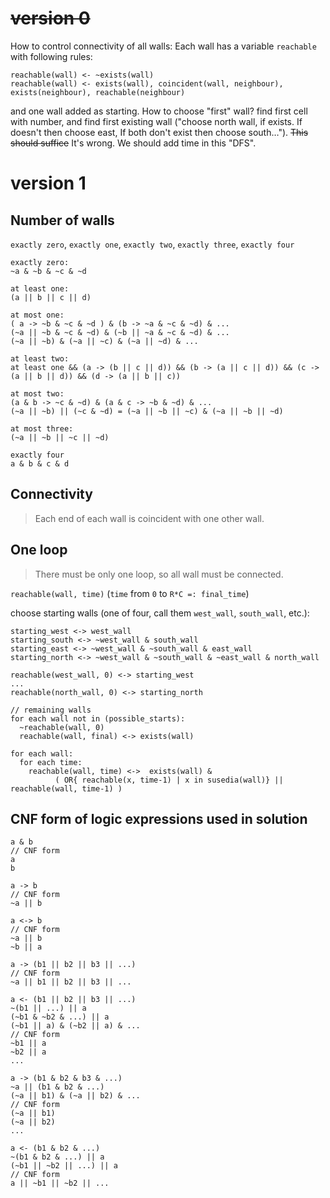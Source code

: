 # ~~version 0~~ 
How to control connectivity of all walls:
Each wall has a variable `reachable` with following rules:
````
reachable(wall) <- ~exists(wall)
reachable(wall) <- exists(wall), coincident(wall, neighbour), exists(neighbour), reachable(neighbour)
````
and one wall added as starting.
How to choose "first" wall? find first cell with number, and find first
existing wall ("choose north wall, if exists. If doesn't then choose east, If
both don't exist then choose south…").
~~This should suffice~~ It's wrong. We should add time in this "DFS".

# version 1
## Number of walls
`exactly zero`, `exactly one`, `exactly two`, `exactly three`, `exactly four`

```
exactly zero:
~a & ~b & ~c & ~d
```

```
at least one:
(a || b || c || d)
```

```
at most one:
( a -> ~b & ~c & ~d ) & (b -> ~a & ~c & ~d) & ...
(~a || ~b & ~c & ~d) & (~b || ~a & ~c & ~d) & ...
(~a || ~b) & (~a || ~c) & (~a || ~d) & ...  
```

```
at least two:
at least one && (a -> (b || c || d)) && (b -> (a || c || d)) && (c -> (a || b || d)) && (d -> (a || b || c))
```

```
at most two:
(a & b -> ~c & ~d) & (a & c -> ~b & ~d) & ...
(~a || ~b) || (~c & ~d) = (~a || ~b || ~c) & (~a || ~b || ~d)
```

```
at most three:
(~a || ~b || ~c || ~d)
```

```
exactly four
a & b & c & d
```
## Connectivity
> Each end of each wall is coincident with one other wall.

## One loop
> There must be only one loop, so all wall must be connected.

`reachable(wall, time)` (`time` from `0` to `R*C =: final_time`)

choose starting walls (one of four, call them `west_wall`, `south_wall`, etc.):
```
starting_west <-> west_wall
starting_south <-> ~west_wall & south_wall
starting_east <-> ~west_wall & ~south_wall & east_wall
starting_north <-> ~west_wall & ~south_wall & ~east_wall & north_wall 

reachable(west_wall, 0) <-> starting_west
...
reachable(north_wall, 0) <-> starting_north

// remaining walls
for each wall not in (possible_starts):
  ~reachable(wall, 0)
  reachable(wall, final) <-> exists(wall)

for each wall:
  for each time:
    reachable(wall, time) <->  exists(wall) & 
          ( OR{ reachable(x, time-1) | x in susedia(wall)} || reachable(wall, time-1) )
```

## CNF form of logic expressions used in solution
```
a & b
// CNF form
a
b
```

```
a -> b
// CNF form
~a || b
```

```
a <-> b
// CNF form
~a || b
~b || a
```

```
a -> (b1 || b2 || b3 || ...)
// CNF form
~a || b1 || b2 || b3 || ...
```

```
a <- (b1 || b2 || b3 || ...)
~(b1 || ...) || a
(~b1 & ~b2 & ...) || a
(~b1 || a) & (~b2 || a) & ...
// CNF form
~b1 || a
~b2 || a
...
```

```
a -> (b1 & b2 & b3 & ...)
~a || (b1 & b2 & ...)
(~a || b1) & (~a || b2) & ...
// CNF form
(~a || b1)
(~a || b2)
...
```

```
a <- (b1 & b2 & ...)
~(b1 & b2 & ...) || a
(~b1 || ~b2 || ...) || a
// CNF form
a || ~b1 || ~b2 || ...
```
